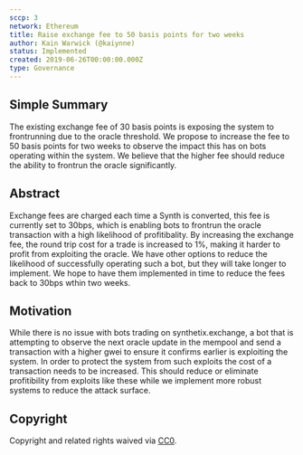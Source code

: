 ```yaml
---
sccp: 3
network: Ethereum
title: Raise exchange fee to 50 basis points for two weeks
author: Kain Warwick (@kaiynne)
status: Implemented
created: 2019-06-26T00:00:00.000Z
type: Governance
---
```


## Simple Summary

<!--"If you can't explain it simply, you don't understand it well enough." Provide a simplified and layman-accessible explanation of the SCCP.-->

The existing exchange fee of 30 basis points is exposing the system to frontrunning due to the oracle threshold. We propose to increase the fee to 50 basis points for two weeks to observe the impact this has on bots operating within the system. We believe that the higher fee should reduce the ability to frontrun the oracle significantly.

## Abstract

<!--A short (~200 word) description of the variable change proposed.-->

Exchange fees are charged each time a Synth is converted, this fee is currently set to 30bps, which is enabling bots to frontrun the oracle transaction with a high likelihood of profitibality. By increasing the exchange fee, the round trip cost for a trade is increased to 1%, making it harder to profit from exploiting the oracle. We have other options to reduce the likelihood of successfully operating such a bot, but they will take longer to implement. We hope to have them implemented in time to reduce the fees back to 30bps wthin two weeks.

## Motivation

<!--The motivation is critical for SCCPs that want to update variables within Synthetix. It should clearly explain why the existing variable is not incentive aligned. SCCP submissions without sufficient motivation may be rejected outright.-->

While there is no issue with bots trading on synthetix.exchange, a bot that is attempting to observe the next oracle update in the mempool and send a transaction with a higher gwei to ensure it confirms earlier is exploiting the system. In order to protect the system from such exploits the cost of a transaction needs to be increased. This should reduce or eliminate profitibility from exploits like these while we implement more robust systems to reduce the attack surface.

## Copyright

Copyright and related rights waived via [CC0](https://creativecommons.org/publicdomain/zero/1.0/).
